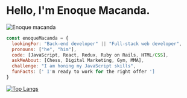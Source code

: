 # Hello, I'm Enoque Macanda.
![Enoque macanda](https://user-images.githubusercontent.com/76396858/201749672-5cac8520-ec93-4b5d-a137-b47fc502e5db.png) 
```javascript
const enoqueMacanda = {
  lookingFor: "Back-end developer" || "Full-stack web developer",
  pronouns: ["he", "him"],
  code: [JavaScript, React, Redux, Ruby on Rails, HTML/CSS],
  askMeAbout: [Chess, Digital Marketing, Gym, MMA],
  challenge: "I am honing my JavaScript skills",
  funFacts: [' I'm ready to work for the right offer ']
}
```
[![Top Langs](https://github-readme-stats.vercel.app/api/top-langs/?username=enoqueJonas)](https://github.com/anuraghazra/github-readme-stats)

